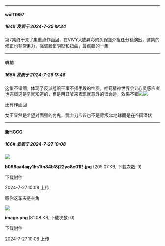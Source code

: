 ﻿
*****

####  wolf1997  
##### 164#       发表于 2024-7-25 19:34

第7集终于来了集重点作画回，在VIVY大放异彩的久保雄介担任分镜演出，这集的修正也非常用力，强调脸部阴影和扭曲，最疯癫的一集


*****

####  帆前  
##### 165#       发表于 2024-7-26 17:46

这集不错啊，体现了反派组织干事不择手段的性质，哈莉精神世界会让心灵感应者也完蛋这是早就知道的，但是用丑爷来表现就意外的很合适，效果不错<img src="https://static.saraba1st.com/image/smiley/face2017/037.png" referrerpolicy="no-referrer"><img src="https://p.sda1.dev/18/0e9c1feb0f9ccf1902610a5c4d7c0c4d/Screenshot_20240726_173306_tv.danmaku.bili.jpg" referrerpolicy="no-referrer">

还有作画回

女王显然是希望对面强的内鬼，武士刀应该也不是背叛dc地球而是在帝国潜伏


*****

####  新HGCG  
##### 166#       发表于 2024-7-27 10:08

<img src="https://img.saraba1st.com/forum/202407/27/100802q882lzql87lzgb88.jpg" referrerpolicy="no-referrer">

<strong>b098aa4agy1hs1tn84b18j22yo8e01l2.jpg</strong> (205.07 KB, 下载次数: 0)

下载附件

2024-7-27 10:08 上传

嗯你这车夫是主角

<img src="https://img.saraba1st.com/forum/202407/27/100839a2z773j2megui6sb.png" referrerpolicy="no-referrer">

<strong>image.png</strong> (81.08 KB, 下载次数: 0)

下载附件

2024-7-27 10:08 上传

